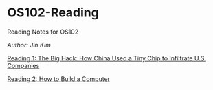 # OS102-Reading
Reading Notes for OS102
  
*Author: Jin Kim*
  
[Reading 1:  The Big Hack: How China Used a Tiny Chip to Infiltrate U.S. Companies](./Readings/Reading1.md)

[Reading 2: How to Build a Computer](./Readings/Reading2.md)
